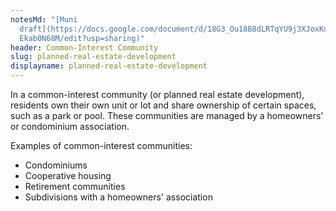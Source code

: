 ```yaml
---
notesMd: "[Muni
  draft](https://docs.google.com/document/d/18G3_Ou18B8dLRTqYU9j3XJoxKdLvM4Mmd_\
  Ekab0N68M/edit?usp=sharing)"
header: Common-Interest Community
slug: planned-real-estate-development
displayname: planned-real-estate-development
---
```

In a common-interest community (or planned real estate development), residents own their own unit or lot and share ownership of certain spaces, such as a park or pool. These communities are managed by a homeowners' or condominium association.

Examples of common-interest communities:
* Condominiums
* Cooperative housing
* Retirement communities
* Subdivisions with a homeowners' association
